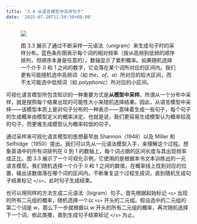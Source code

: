 ```yaml
---
title: "3.4 从语言模型中采样句子"
date: '2025-07-20T11:50:38+08:00'
---
```


<figure>

![](/images/speech-and-language-processing/slp-fig-3-3.png)

<figcaption>

<span>图 3.3</span> 展示了通过不断采样一元语法（unigram）来生成句子时的采样分布。蓝色条形图表示每个词的相对频率（按从高频到低频的顺序排列，但顺序本身是任意的）。数轴显示了累积概率。如果随机选择一个介于 0 和 1 之间的数字，它会落在某个词所对应的区间内。我们更有可能随机选中高频词（如 *the*、*of*、*a*）所对应的较大区间，而不太可能选中低频词（如 *polyphonic*）所对应的小区间。

</figcaption>
</figure>

可视化语言模型所包含知识的一种重要方式是**从模型中采样**。所谓从一个分布中采样，就是按照每个结果出现的可能性大小来随机选择结果。因此，从语言模型中采样——该模型本质上是对句子分布的一种表示——意味着生成一些句子，每个句子的生成概率由模型定义的概率决定。也就是说，我们更容易生成模型认为概率较高的句子，而更难生成模型认为概率较低的句子。

通过采样来可视化语言模型的思想最早由 Shannon（1948）以及 Miller 和 Selfridge（1950）提出。我们可以先从一元语法模型入手，来理解这个过程。想象英语中的所有词排列在 0 到 1 的数轴上，每个词占据的区间长度与其出现频率成正比。图 3.3 展示了一个可视化示例，它使用的是根据本书文本训练出的一元语言模型。我们随机选择一个介于 0 和 1 之间的数值，在概率线上找到对应的位置，输出该数值落在哪个词的区间内。不断重复这个过程生成词，直到随机生成句子结束标记 `</s>`，此时句子生成结束。

也可以用同样的方法生成二元语法（bigram）句子。首先根据起始标记 `<s>` 出现的所有二元组的概率，随机选择一个以 `<s>` 开头的二元组。假设选中的二元组的第二个词是 *w*，那么下一步就根据以 *w* 开头的所有二元组的概率，再次随机选择下一个词，依此类推，直到生成句子结束标记 `</s>` 为止。
